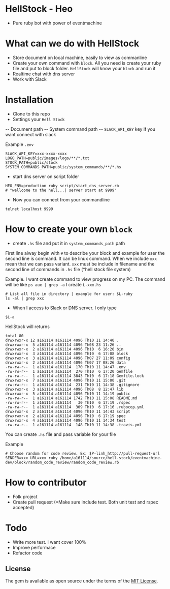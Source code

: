 # HellStock - Heo

- Pure ruby bot with power of eventmachine

# What can we do with HellStock

 - Store document on local machine, easily to view as commanline
 - Create your own command with `block`. All you need is create your ruby file and put to block folder. `HellStock` will know your `block` and run it
 - Realtime chat with dns server
 - Work with Slack

# Installation

- Clone to this repo
- Settings your `Hell Stock`

-- Document path
-- System command path
-- `SLACK_API_KEY` key if you want connect with slack

Example `.env`

```
SLACK_API_KEY=xxx-xxxx-xxxx
LOGO_PATH=public/images/logo/**/*.txt
STOCK_PATH=public/stock
SYSTEM_COMMANDS_PATH=public/system_commands/**/*.hs

```

- start dns server on script folder

```
HEO_ENV=production ruby script/start_dns_server.rb
# "wellcome to the hell...| server start at 9999"
```

- Now you can connect from your commandline

```
telnet localhost 9999
```

# How to create your own `block`
- create `.hs` file and put it in `system_commands_path` path

First line alway begin with `#` to describe your block and example for user
the second line is command. It can be linux command. 
When we include `xxx` mean that we can pass variant. `xxx` must be include in filename and the second line of commands in `.hs` file (*hell stock file system)

Example. I want create command to view progress on my PC. The command will be like `ps aux | grep -a` I create `L-xxx.hs`

```
# List all file in directory | example for user: $L-ruby
ls -al | grep xxx
```

- When I access to Slack or DNS server. I only type


```
$L-a
```

HellStock will returns

```
total 80
drwxrwxr-x 12 a161114 a161114 4096 Th10 11 14:40 .
drwxrwxr-x  5 a161114 a161114 4096 Th08 23 11:26 ..
drwxrwxr-x  2 a161114 a161114 4096 Th10  6 16:20 bin
drwxrwxr-x  3 a161114 a161114 4096 Th10  6 17:08 block
drwxrwxr-x  3 a161114 a161114 4096 Th07 27 11:09 config
drwxrwxr-x  2 a161114 a161114 4096 Th07 17 08:26 data
-rw-rw-r--  1 a161114 a161114  170 Th10 11 14:47 .env
-rw-rw-r--  1 a161114 a161114  270 Th10  6 17:20 Gemfile
-rw-rw-r--  1 a161114 a161114 3843 Th10  6 17:18 Gemfile.lock
drwxrwxr-x  7 a161114 a161114 4096 Th10 11 15:00 .git
-rw-rw-r--  1 a161114 a161114  231 Th10 11 14:38 .gitignore
drwxrwxr-x  3 a161114 a161114 4096 Th08  8 12:47 lib
drwxrwxr-x  5 a161114 a161114 4096 Th10 11 14:19 public
-rw-rw-r--  1 a161114 a161114 1742 Th10 11 15:08 README.md
-rw-rw-r--  1 a161114 a161114   30 Th10  6 17:19 .rspec
-rw-rw-r--  1 a161114 a161114  309 Th10  6 17:16 .rubocop.yml
drwxrwxr-x  2 a161114 a161114 4096 Th10 11 14:43 script
drwxrwxr-x  2 a161114 a161114 4096 Th10  6 17:19 spec
drwxrwxr-x  4 a161114 a161114 4096 Th10 11 14:34 test
-rw-rw-r--  1 a161114 a161114  148 Th10 11 14:38 .travis.yml

```

You can create `.hs` file and pass variable for your file

Example

```
# Choose random for code review. Ex: $P-linh_http://pull-request-url SENDER=xxx URL=xxx ruby /home/a161114/source/hell-stock/eventmachine-dev/block/random_code_review/random_code_review.rb
```

# How to contributor

- Folk project
- Create pull request (*Make sure include test. Both unit test and rspec accepted)

# Todo

- Write more test. I want cover 100%
- Improve performace
- Refactor code

## License

The gem is available as open source under the terms of the [MIT License](http://opensource.org/licenses/MIT).